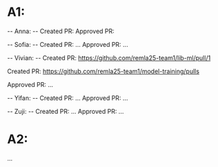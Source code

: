 # A1:

-- Anna: --
Created PR:
Approved PR: 

-- Sofia: --
Created PR: ...
Approved PR: ...

-- Vivian: --
Created PR: https://github.com/remla25-team1/lib-ml/pull/1

Created PR: https://github.com/remla25-team1/model-training/pulls

Approved PR: ...

-- Yifan: --
Created PR: ...
Approved PR: ...

-- Zuji: --
Created PR: ...
Approved PR: ...

# A2:
...
